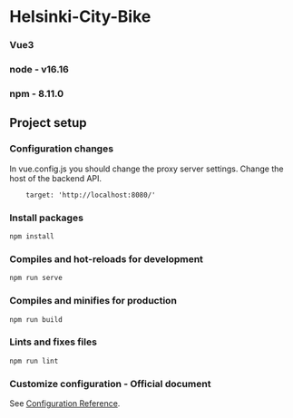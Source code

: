 # Helsinki-City-Bike

### Vue3
### node - v16.16
### npm - 8.11.0

## Project setup

### Configuration changes

In vue.config.js you should change the proxy server settings. 
Change the host of the backend API.
```
    target: 'http://localhost:8080/'
```
### Install packages
```
npm install
```

### Compiles and hot-reloads for development
```
npm run serve
```

### Compiles and minifies for production
```
npm run build
```

### Lints and fixes files
```
npm run lint
```

### Customize configuration - Official document
See [Configuration Reference](https://cli.vuejs.org/config/).
